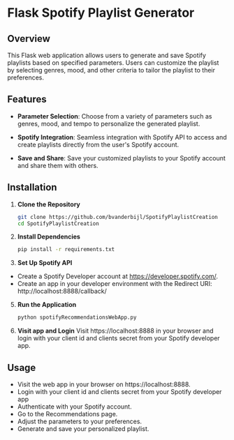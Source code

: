 # Flask Spotify Playlist Generator

## Overview

This Flask web application allows users to generate and save Spotify playlists based on specified parameters. Users can customize the playlist by selecting genres, mood, and other criteria to tailor the playlist to their preferences.

## Features

- **Parameter Selection**: Choose from a variety of parameters such as genres, mood, and tempo to personalize the generated playlist.
  
- **Spotify Integration**: Seamless integration with Spotify API to access and create playlists directly from the user's Spotify account.
  
- **Save and Share**: Save your customized playlists to your Spotify account and share them with others.

## Installation

1. **Clone the Repository**

   ```bash
   git clone https://github.com/bvanderbijl/SpotifyPlaylistCreation
   cd SpotifyPlaylistCreation

2. **Install Dependencies**

   ```bash
   pip install -r requirements.txt

3. **Set Up Spotify API**

- Create a Spotify Developer account at https://developer.spotify.com/.
- Create an app in your developer environment with the Redirect URI: http://localhost:8888/callback/

5. **Run the Application**

   ```bash
   python spotifyRecommendationsWebApp.py

7. **Visit app and Login**
Visit https://localhost:8888 in your browser and login with your client id and clients secret from your Spotify developer app.

## Usage

- Visit the web app in your browser on https://localhost:8888.
- Login with your client id and clients secret from your Spotify developer app
- Authenticate with your Spotify account.
- Go to the Recommendations page.
- Adjust the parameters to your preferences.
- Generate and save your personalized playlist.

  
